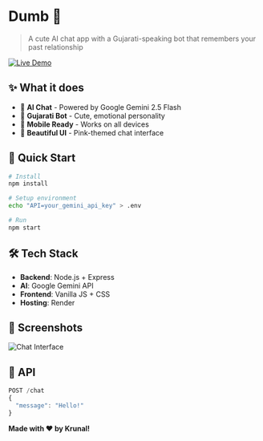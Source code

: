 # Dumb 💬

> A cute AI chat app with a Gujarati-speaking bot that remembers your past relationship

[![Live Demo](https://img.shields.io/badge/Live-Demo-pink?style=for-the-badge)](https://chatwithmydumb.vercel.app/)

## ✨ What it does

- 🤖 **AI Chat** - Powered by Google Gemini 2.5 Flash
- 💬 **Gujarati Bot** - Cute, emotional personality
- 📱 **Mobile Ready** - Works on all devices
- 💖 **Beautiful UI** - Pink-themed chat interface

## 🚀 Quick Start

```bash
# Install
npm install

# Setup environment
echo "API=your_gemini_api_key" > .env

# Run
npm start
```

## 🛠️ Tech Stack

- **Backend**: Node.js + Express
- **AI**: Google Gemini API
- **Frontend**: Vanilla JS + CSS
- **Hosting**: Render

## 📱 Screenshots

![Chat Interface](image.png)

## 🔧 API

```javascript
POST /chat
{
  "message": "Hello!"
}
```

**Made with ❤️ by Krunal!**
